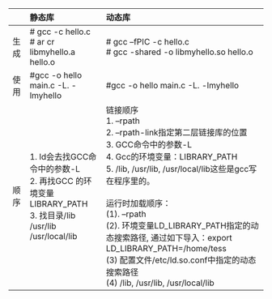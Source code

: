 ||静态库|动态库|
|:--|:--|:--|
|生成|# gcc -c hello.c<br># ar cr libmyhello.a hello.o|# gcc –fPIC -c hello.c<br># gcc -shared -o libmyhello.so hello.o|
|使用|#gcc -o hello main.c -L. -lmyhello|#gcc -o hello main.c -L. -lmyhello|
|顺序|1.	ld会去找GCC命令中的参数-L<br>2.	再找GCC 的环境变量LIBRARY_PATH<br>3.	找目录/lib /usr/lib /usr/local/lib|链接顺序<br>1.	–rpath<br>2.	–rpath-link指定第二层链接库的位置<br>3.	GCC命令中的参数-L<br>4.	Gcc的环境变量：LIBRARY_PATH<br>5.	/lib, /usr/lib, /usr/local/lib这些是gcc写在程序里的。<br><br>运行时加载顺序：<br>(1). –rpath<br>(2). 环境变量LD_LIBRARY_PATH指定的动态搜索路径, 通过如下导入：export LD_LIBRARY_PATH=/home/tess<br>(3) 配置文件/etc/ld.so.conf中指定的动态搜索路径<br>(4) /lib, /usr/lib, /usr/local/lib|